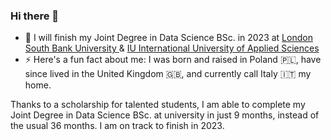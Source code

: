 ### Hi there 👋

- 🥅 I will finish my Joint Degree in Data Science BSc. in 2023 at [London South Bank University
](https://www.lsbu.ac.uk/) & [IU International University of Applied Sciences](https://www.iu.org/bachelor/data-science/)
- ⚡️ Here's a fun fact about me: I was born and raised in Poland 🇵🇱, have since lived in the United Kingdom 🇬🇧, and currently call Italy 🇮🇹 my home.

Thanks to a scholarship for talented students, I am able to complete my Joint Degree in Data Science BSc. at university in just 9 months, instead of the usual 36 months. I am on track to finish in 2023.

<!--
**bossikkokossik/bossikkokossik** is a ✨ _special_ ✨ repository because its `README.md` (this file) appears on your GitHub profile.

Here are some ideas to get you started:

- 🔭 I’m currently working on ...
- 🌱 I’m currently learning ...
- 👯 I’m looking to collaborate on ...
- 🤔 I’m looking for help with ...
- 💬 Ask me about ...
- 📫 How to reach me: ...
- 😄 Pronouns: ...
- ⚡ Fun fact: ...
-->
